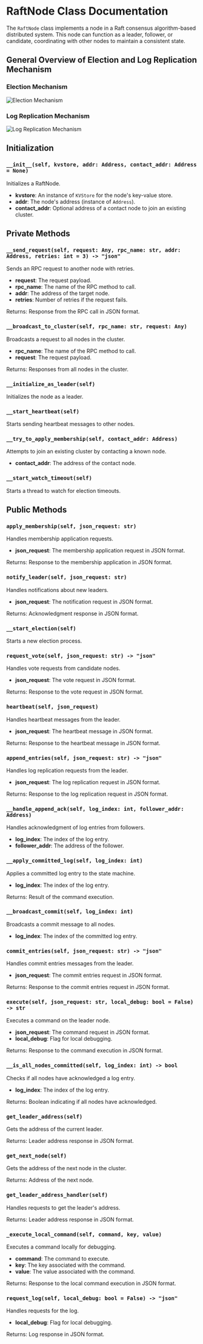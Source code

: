 # RaftNode Class Documentation

The `RaftNode` class implements a node in a Raft consensus algorithm-based distributed system. This node can function as a leader, follower, or candidate, coordinating with other nodes to maintain a consistent state.

## General Overview of Election and Log Replication Mechanism
### Election Mechanism
![Election Mechanism](./SD_Election.png)

### Log Replication Mechanism
![Log Replication Mechanism](./SD_LogReplication.png)

## Initialization

### `__init__(self, kvstore, addr: Address, contact_addr: Address = None)`

Initializes a RaftNode.

- **kvstore**: An instance of `KVStore` for the node's key-value store.
- **addr**: The node's address (instance of `Address`).
- **contact_addr**: Optional address of a contact node to join an existing cluster.

## Private Methods

### `__send_request(self, request: Any, rpc_name: str, addr: Address, retries: int = 3) -> "json"`

Sends an RPC request to another node with retries.

- **request**: The request payload.
- **rpc_name**: The name of the RPC method to call.
- **addr**: The address of the target node.
- **retries**: Number of retries if the request fails.

Returns: Response from the RPC call in JSON format.

### `__broadcast_to_cluster(self, rpc_name: str, request: Any)`

Broadcasts a request to all nodes in the cluster.

- **rpc_name**: The name of the RPC method to call.
- **request**: The request payload.

Returns: Responses from all nodes in the cluster.

### `__initialize_as_leader(self)`

Initializes the node as a leader.

### `__start_heartbeat(self)`

Starts sending heartbeat messages to other nodes.

### `__try_to_apply_membership(self, contact_addr: Address)`

Attempts to join an existing cluster by contacting a known node.

- **contact_addr**: The address of the contact node.

### `__start_watch_timeout(self)`

Starts a thread to watch for election timeouts.

## Public Methods

### `apply_membership(self, json_request: str)`

Handles membership application requests.

- **json_request**: The membership application request in JSON format.

Returns: Response to the membership application in JSON format.

### `notify_leader(self, json_request: str)`

Handles notifications about new leaders.

- **json_request**: The notification request in JSON format.

Returns: Acknowledgment response in JSON format.

### `__start_election(self)`

Starts a new election process.

### `request_vote(self, json_request: str) -> "json"`

Handles vote requests from candidate nodes.

- **json_request**: The vote request in JSON format.

Returns: Response to the vote request in JSON format.

### `heartbeat(self, json_request)`

Handles heartbeat messages from the leader.

- **json_request**: The heartbeat message in JSON format.

Returns: Response to the heartbeat message in JSON format.

### `append_entries(self, json_request: str) -> "json"`

Handles log replication requests from the leader.

- **json_request**: The log replication request in JSON format.

Returns: Response to the log replication request in JSON format.

### `__handle_append_ack(self, log_index: int, follower_addr: Address)`

Handles acknowledgment of log entries from followers.

- **log_index**: The index of the log entry.
- **follower_addr**: The address of the follower.

### `__apply_committed_log(self, log_index: int)`

Applies a committed log entry to the state machine.

- **log_index**: The index of the log entry.

Returns: Result of the command execution.

### `__broadcast_commit(self, log_index: int)`

Broadcasts a commit message to all nodes.

- **log_index**: The index of the committed log entry.

### `commit_entries(self, json_request: str) -> "json"`

Handles commit entries messages from the leader.

- **json_request**: The commit entries request in JSON format.

Returns: Response to the commit entries request in JSON format.

### `execute(self, json_request: str, local_debug: bool = False) -> str`

Executes a command on the leader node.

- **json_request**: The command request in JSON format.
- **local_debug**: Flag for local debugging.

Returns: Response to the command execution in JSON format.

### `__is_all_nodes_committed(self, log_index: int) -> bool`

Checks if all nodes have acknowledged a log entry.

- **log_index**: The index of the log entry.

Returns: Boolean indicating if all nodes have acknowledged.

### `get_leader_address(self)`

Gets the address of the current leader.

Returns: Leader address response in JSON format.

### `get_next_node(self)`

Gets the address of the next node in the cluster.

Returns: Address of the next node.

### `get_leader_address_handler(self)`

Handles requests to get the leader's address.

Returns: Leader address response in JSON format.

### `_execute_local_command(self, command, key, value)`

Executes a command locally for debugging.

- **command**: The command to execute.
- **key**: The key associated with the command.
- **value**: The value associated with the command.

Returns: Response to the local command execution in JSON format.

### `request_log(self, local_debug: bool = False) -> "json"`

Handles requests for the log.

- **local_debug**: Flag for local debugging.

Returns: Log response in JSON format.

